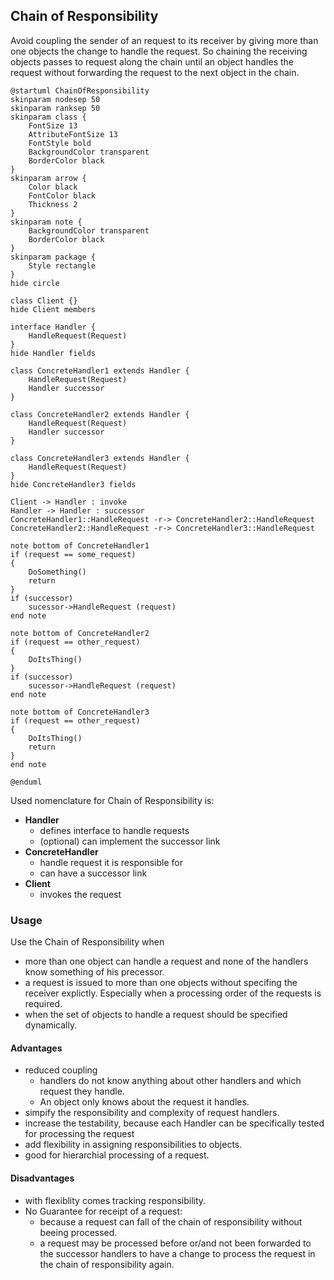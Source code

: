 ## Chain of Responsibility

Avoid coupling the sender of an request to its receiver by giving more than one objects the change to handle the request. So chaining the receiving objects passes to request along the chain until an object handles the request without forwarding the request to the next object in the chain.

```plantuml
@startuml ChainOfResponsibility
skinparam nodesep 50
skinparam ranksep 50
skinparam class {
    FontSize 13
    AttributeFontSize 13
    FontStyle bold
    BackgroundColor transparent
    BorderColor black
}
skinparam arrow {
    Color black
    FontColor black
    Thickness 2
}
skinparam note {
    BackgroundColor transparent
    BorderColor black
}
skinparam package {
    Style rectangle
}
hide circle

class Client {}
hide Client members

interface Handler {
    HandleRequest(Request)
}
hide Handler fields

class ConcreteHandler1 extends Handler {
    HandleRequest(Request)
    Handler successor
}

class ConcreteHandler2 extends Handler {
    HandleRequest(Request)
    Handler successor
}

class ConcreteHandler3 extends Handler {
    HandleRequest(Request)
}
hide ConcreteHandler3 fields

Client -> Handler : invoke
Handler -> Handler : successor
ConcreteHandler1::HandleRequest -r-> ConcreteHandler2::HandleRequest
ConcreteHandler2::HandleRequest -r-> ConcreteHandler3::HandleRequest 

note bottom of ConcreteHandler1
if (request == some_request)
{
    DoSomething()
    return
}
if (successor)
    sucessor->HandleRequest (request)
end note

note bottom of ConcreteHandler2
if (request == other_request)
{
    DoItsThing()
}
if (successor)
    sucessor->HandleRequest (request)
end note

note bottom of ConcreteHandler3
if (request == other_request)
{
    DoItsThing()
    return
}
end note

@enduml
```

Used nomenclature for Chain of Responsibility is:

* **Handler**
  * defines interface to handle requests
  * (optional) can implement the successor link
* **ConcreteHandler**
  * handle request it is responsible for
  * can have a successor link
* **Client**
  * invokes the request

### Usage

Use the Chain of Responsibility when

* more than one object can handle a request and none of the handlers know something of his precessor.
* a request is issued to more than one objects without specifing the receiver explictly. Especially when a processing order of the requests is required.
* when the set of objects to handle a request should be specified dynamically.

#### Advantages

* reduced coupling
  * handlers do not know anything about other handlers and which request they handle.
  * An object only knows about the request it handles.
* simpify the responsibility and complexity of request handlers.
* increase the testability, because each Handler can be specifically tested for processing the request
* add flexibility in assigning responsibilities to objects.
* good for hierarchial processing of a request.

#### Disadvantages

* with flexiblity comes tracking responsibility.
* No Guarantee for receipt of a request:
  * because a request can fall of the chain of responsibility without beeing processed.
  * a request may be processed before or/and not been forwarded to the successor handlers to have a change to process the request in the chain of responsibility again.